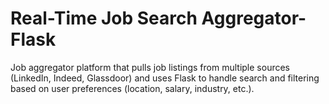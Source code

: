 # Real-Time Job Search Aggregator-Flask
 Job aggregator platform that pulls job listings from multiple sources (LinkedIn, Indeed, Glassdoor) and uses Flask to handle search and filtering based on user preferences (location, salary, industry, etc.).
